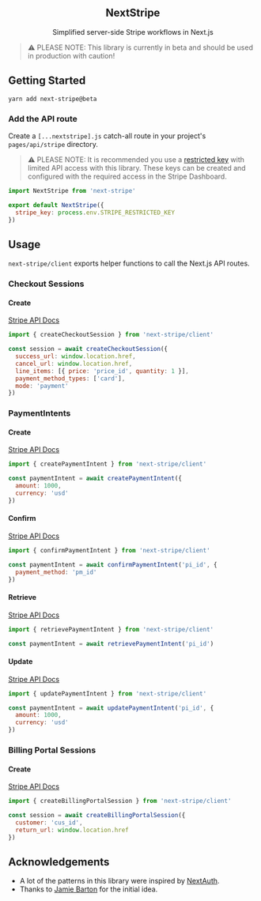 <h2 align="center">
  NextStripe
</h3>

<p align="center">
  Simplified server-side Stripe workflows in Next.js
</p>

> ⚠️ PLEASE NOTE: This library is currently in beta and should be used in production with caution!

## Getting Started

```
yarn add next-stripe@beta
```

### Add the API route

Create a `[...nextstripe].js` catch-all route in your project's `pages/api/stripe` directory.

> ⚠️ PLEASE NOTE: It is recommended you use a [restricted key](https://stripe.com/docs/keys#limit-access) with limited API access with this library. These keys can be created and configured with the required access in the Stripe Dashboard.

```js
import NextStripe from 'next-stripe'

export default NextStripe({
  stripe_key: process.env.STRIPE_RESTRICTED_KEY
})
```

## Usage

`next-stripe/client` exports helper functions to call the Next.js API routes.

### Checkout Sessions

#### Create

[Stripe API Docs](https://stripe.com/docs/api/checkout/sessions/create)

```js
import { createCheckoutSession } from 'next-stripe/client'

const session = await createCheckoutSession({
  success_url: window.location.href,
  cancel_url: window.location.href,
  line_items: [{ price: 'price_id', quantity: 1 }],
  payment_method_types: ['card'],
  mode: 'payment'
})
```

### PaymentIntents

#### Create

[Stripe API Docs](https://stripe.com/docs/api/payment_intents/create)

```js
import { createPaymentIntent } from 'next-stripe/client'

const paymentIntent = await createPaymentIntent({
  amount: 1000,
  currency: 'usd'
})
```

#### Confirm

[Stripe API Docs](https://stripe.com/docs/api/payment_intents/confirm)

```js
import { confirmPaymentIntent } from 'next-stripe/client'

const paymentIntent = await confirmPaymentIntent('pi_id', {
  payment_method: 'pm_id'
})
```

#### Retrieve

[Stripe API Docs](https://stripe.com/docs/api/payment_intents/retrieve)

```js
import { retrievePaymentIntent } from 'next-stripe/client'

const paymentIntent = await retrievePaymentIntent('pi_id')
```

#### Update

[Stripe API Docs](https://stripe.com/docs/api/payment_intents/update)

```js
import { updatePaymentIntent } from 'next-stripe/client'

const paymentIntent = await updatePaymentIntent('pi_id', {
  amount: 1000,
  currency: 'usd'
})
```

### Billing Portal Sessions

#### Create

[Stripe API Docs](https://stripe.com/docs/api/customer_portal/create)

```js
import { createBillingPortalSession } from 'next-stripe/client'

const session = await createBillingPortalSession({
  customer: 'cus_id',
  return_url: window.location.href
})
```

## Acknowledgements

- A lot of the patterns in this library were inspired by [NextAuth](https://github.com/nextauthjs/next-auth).
- Thanks to [Jamie Barton](https://github.com/notrab/next-stripe) for the initial idea.
